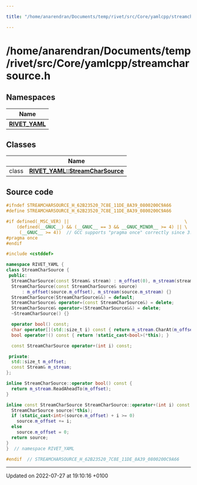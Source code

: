 ```yaml
---

title: "/home/anarendran/Documents/temp/rivet/src/Core/yamlcpp/streamcharsource.h"

---
```


# /home/anarendran/Documents/temp/rivet/src/Core/yamlcpp/streamcharsource.h



## Namespaces

| Name           |
| -------------- |
| **[RIVET_YAML](http://example.org/namespaces/namespacerivet__yaml/)**  |

## Classes

|                | Name           |
| -------------- | -------------- |
| class | **[RIVET_YAML::StreamCharSource](http://example.org/classes/classrivet__yaml_1_1streamcharsource/)**  |




## Source code

```cpp
#ifndef STREAMCHARSOURCE_H_62B23520_7C8E_11DE_8A39_0800200C9A66
#define STREAMCHARSOURCE_H_62B23520_7C8E_11DE_8A39_0800200C9A66

#if defined(_MSC_VER) ||                                            \
    (defined(__GNUC__) && (__GNUC__ == 3 && __GNUC_MINOR__ >= 4) || \
     (__GNUC__ >= 4))  // GCC supports "pragma once" correctly since 3.4
#pragma once
#endif

#include <cstddef>

namespace RIVET_YAML {
class StreamCharSource {
 public:
  StreamCharSource(const Stream& stream) : m_offset(0), m_stream(stream) {}
  StreamCharSource(const StreamCharSource& source)
      : m_offset(source.m_offset), m_stream(source.m_stream) {}
  StreamCharSource(StreamCharSource&&) = default;
  StreamCharSource& operator=(const StreamCharSource&) = delete;
  StreamCharSource& operator=(StreamCharSource&&) = delete;
  ~StreamCharSource() {}

  operator bool() const;
  char operator[](std::size_t i) const { return m_stream.CharAt(m_offset + i); }
  bool operator!() const { return !static_cast<bool>(*this); }

  const StreamCharSource operator+(int i) const;

 private:
  std::size_t m_offset;
  const Stream& m_stream;
};

inline StreamCharSource::operator bool() const {
  return m_stream.ReadAheadTo(m_offset);
}

inline const StreamCharSource StreamCharSource::operator+(int i) const {
  StreamCharSource source(*this);
  if (static_cast<int>(source.m_offset) + i >= 0)
    source.m_offset += i;
  else
    source.m_offset = 0;
  return source;
}
}  // namespace RIVET_YAML

#endif  // STREAMCHARSOURCE_H_62B23520_7C8E_11DE_8A39_0800200C9A66
```


-------------------------------

Updated on 2022-07-27 at 19:10:16 +0100
